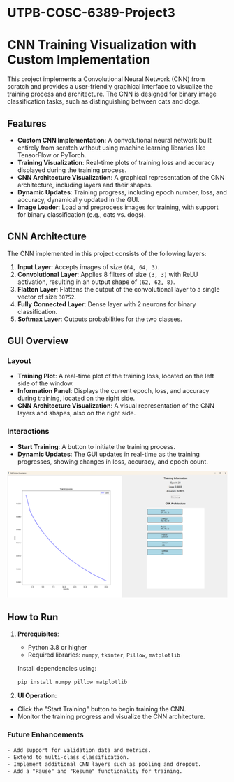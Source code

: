 # UTPB-COSC-6389-Project3
# CNN Training Visualization with Custom Implementation

This project implements a Convolutional Neural Network (CNN) from scratch and provides a user-friendly graphical interface to visualize the training process and architecture. The CNN is designed for binary image classification tasks, such as distinguishing between cats and dogs.

## Features

- **Custom CNN Implementation**: A convolutional neural network built entirely from scratch without using machine learning libraries like TensorFlow or PyTorch.
- **Training Visualization**: Real-time plots of training loss and accuracy displayed during the training process.
- **CNN Architecture Visualization**: A graphical representation of the CNN architecture, including layers and their shapes.
- **Dynamic Updates**: Training progress, including epoch number, loss, and accuracy, dynamically updated in the GUI.
- **Image Loader**: Load and preprocess images for training, with support for binary classification (e.g., cats vs. dogs).

## CNN Architecture

The CNN implemented in this project consists of the following layers:
1. **Input Layer**: Accepts images of size `(64, 64, 3)`.
2. **Convolutional Layer**: Applies 8 filters of size `(3, 3)` with ReLU activation, resulting in an output shape of `(62, 62, 8)`.
3. **Flatten Layer**: Flattens the output of the convolutional layer to a single vector of size `30752`.
4. **Fully Connected Layer**: Dense layer with 2 neurons for binary classification.
5. **Softmax Layer**: Outputs probabilities for the two classes.

## GUI Overview

### Layout
- **Training Plot**: A real-time plot of the training loss, located on the left side of the window.
- **Information Panel**: Displays the current epoch, loss, and accuracy during training, located on the right side.
- **CNN Architecture Visualization**: A visual representation of the CNN layers and shapes, also on the right side.

### Interactions
- **Start Training**: A button to initiate the training process.
- **Dynamic Updates**: The GUI updates in real-time as the training progresses, showing changes in loss, accuracy, and epoch count.

![img.png](img.png)

## How to Run

1. **Prerequisites**:
   - Python 3.8 or higher
   - Required libraries: `numpy`, `tkinter`, `Pillow`, `matplotlib`

   Install dependencies using:
   ```bash
   pip install numpy pillow matplotlib

2. **UI Operation**:
  - Click the "Start Training" button to begin training the CNN.
  - Monitor the training progress and visualize the CNN architecture.

### Future Enhancements
    - Add support for validation data and metrics.
    - Extend to multi-class classification.
    - Implement additional CNN layers such as pooling and dropout.
    - Add a "Pause" and "Resume" functionality for training.